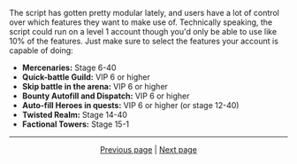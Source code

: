The script has gotten pretty modular lately, and users have a lot of control over which features they want to make use of. Technically speaking, the script could run on a level 1 account though you'd only be able to use like 10% of the features. Just make sure to select the features your account is capable of doing:

- **Mercenaries:** Stage 6-40
- **Quick-battle Guild:** VIP 6 or higher
- **Skip battle in the arena:** VIP 6 or higher
- **Bounty Autofill and Dispatch:** VIP 6 or higher
- **Auto-fill Heroes in quests:** VIP 6 or higher (or stage 12-40)
- **Twisted Realm:** Stage 14-40
- **Factional Towers:** Stage 15-1

<hr>

<div align="center">
<a href="https://github.com/zebscripts/AFK-Daily/wiki/AFK-Arena-requirements">Previous page</a>
|
<a href="https://github.com/zebscripts/AFK-Daily/wiki/Tools">Next page</a>
</div>
